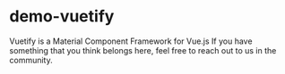 # demo-vuetify
Vuetify is a Material Component Framework for Vue.js  If you have something that you think belongs here, feel free to reach out to us in the community.
